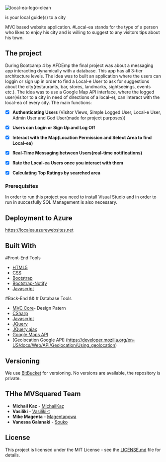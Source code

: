 
![local-ea-logo-clean](https://user-images.githubusercontent.com/37079835/41843543-764f4558-7876-11e8-8bf6-abc7d9b22b68.png)

  is your local guide(s) to a city

MVC based website application. #Local-ea stands for the type of a person who likes to enjoy his city and is willing to suggest to any visitors tips about his town. 

## The project

During Bootcamp 4 by AFDEmp the final project was about a messaging app interacting dynamically with a database. This app has all 3-tier architecture levels. 
The idea was to built an application where the users can loggin or sign up in order to find a Local-e User to ask for suggestions about the city(restaurants, bar, stores, landmarks, sightseeings, events etc.). The idea was to use a Google Map API interface, where the logged user(visitor to a city in need of directions of a local-e), can interact with the local-ea of every city.
The main functions:
 - [x] **Authenticating Users** (Visitor Views, Simple Logged User, Local-e User, Admin User and God User(made for project purposes))
 - [x] **Users can Login or Sign Up and Log Off**
 - [x] **Interact with the Map(Location Permission and Select Area to find Local-ea)**
 - [x] **Real-Time Messaging between Users(real-time notifications)**
 - [x] **Rate the Local-ea Users once you interact with them**
 - [x] **Calculating Top Ratings by searched area**
 

### Prerequisites

In order to run this project you need to install Visual Studio and in order to run in succesfully SQL Management is also necessary.

## Deployment to Azure

https://localea.azurewebsites.net 


## Built With

 #Front-End Tools
 * [HTML5](https://developer.mozilla.org/en-US/docs/Web/Guide/HTML/HTML5)
 * [CSS](https://developer.mozilla.org/en-US/docs/Web/CSS/CSS3)
 * [Bootstrap](https://getbootstrap.com/)
 * [Bootstrap-Notify](http://bootstrap-notify.remabledesigns.com/)
 * [Javascript](https://developer.mozilla.org/bm/docs/Web/JavaScript)
 
 #Back-End && # Database Tools
* [MVC Core](https://docs.microsoft.com/en-us/aspnet/core/mvc/overview?view=aspnetcore-2.1)- Design Patern
* [CSharp](https://docs.microsoft.com/en-us/dotnet/csharp/whats-new/csharp-version-history)
* [Javascript](https://developer.mozilla.org/bm/docs/Web/JavaScript)
* [JQuery](https://jquery.com/)
* [JQuery.ajax](http://api.jquery.com/jquery.ajax/)
* [Google Maps API](https://developers.google.com/maps/documentation/)
* [Geolocation Google API] (https://developer.mozilla.org/en-US/docs/Web/API/Geolocation/Using_geolocation)

## Versioning

We use [BitBucket](https://bitbucket.org) for versioning. No versions are available, the repository is private.

## THhe MVSquared Team
* **Michail Kaz** - [MichailKaz](https://github.com/michailkaz)
* **Vasiliki** - [Vasiliki-t](https://github.com/vasiliki-t)
* **Mike Magenta** - [Magentapowa](https://github.com/magentapowa)
* **Vanessa Galanaki** - [Souko](https://github.com/VanessaGalanaki)

## License

This project is licensed under the MIT License - see the [LICENSE.md](LICENSE.md) file for details.



